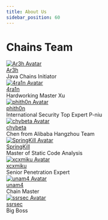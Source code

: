```yaml
---
title: About Us
sidebar_position: 60
---
```


# Chains Team

<div className="profileCardListContainer">
<div className="profileCard">
<a target="_blank" href="https://github.com/Ar3h">
  <img
    src="https://avatars.githubusercontent.com/u/46180221"
    className="limitedImage profileImage svgHover"
    alt="Ar3h Avatar"
  />
  <div className="profileId">Ar3h</div>
    </a>
  <div className="profileDescription">
    Java Chains Initiator
  </div>
</div>

<div className="profileCard">
<a target="_blank" href="https://github.com/4ra1n">
  <img
    src="https://avatars.githubusercontent.com/u/34726933"
    className="limitedImage profileImage"
    alt="4ra1n Avatar"
  />
  <div className="profileId">4ra1n</div>
    </a>
  <div className="profileDescription">
    Hardworking Master Xu
  </div>
</div>

<div className="profileCard">
<a target="_blank" href="https://github.com/phith0n">
  <img
    src="https://avatars.githubusercontent.com/u/5711185"
    className="limitedImage profileImage"
    alt="phith0n Avatar"
  />
  <div className="profileId">phith0n</div>
</a>
  <div className="profileDescription">
    International Security Top Expert P-niu
  </div>
</div>

<div className="profileCard">
<a target="_blank" href="https://github.com/chybeta">
  <img
    src="https://avatars.githubusercontent.com/u/18642224"
    className="limitedImage profileImage"
    alt="chybeta Avatar"
  />
  <div className="profileId">chybeta</div>
</a>
  <div className="profileDescription">
    Chen from Alibaba Hangzhou Team
  </div>
</div>

<div className="profileCard">
<a target="_blank" href="https://github.com/SpringKill">
  <img
    src="https://avatars.githubusercontent.com/u/118535366"
    className="limitedImage profileImage"
    alt="SpringKill Avatar"
  />
  <div className="profileId">SpringKill</div>
</a>
  <div className="profileDescription">
    Master of Static Code Analysis
  </div>
</div>

<div className="profileCard">
<a target="_blank" href="https://github.com/xcxmiku">
  <img
    src="https://avatars.githubusercontent.com/u/40414720"
    className="limitedImage profileImage"
    alt="xcxmiku Avatar"
  />
  <div className="profileId">xcxmiku</div>
</a>
  <div className="profileDescription">
    Senior Penetration Expert
  </div>
</div>

<div className="profileCard">
<a target="_blank" href="https://github.com/unam4">
  <img
    src="https://avatars.githubusercontent.com/u/66824584"
    className="limitedImage profileImage"
    alt="unam4 Avatar"
  />
  <div className="profileId">unam4</div>
</a>
  <div className="profileDescription">
    Chain Master
  </div>
</div>

<div className="profileCard">
<a target="_blank" href="https://github.com/ssrsec">
  <img
    src="https://avatars.githubusercontent.com/u/48439183"
    className="limitedImage profileImage"
    alt="ssrsec Avatar"
  />
  <div className="profileId">ssrsec</div>
</a>
  <div className="profileDescription">
    Big Boss
  </div>
</div>
</div>
